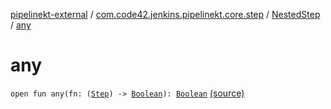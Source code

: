 [pipelinekt-external](../../index.md) / [com.code42.jenkins.pipelinekt.core.step](../index.md) / [NestedStep](index.md) / [any](./any.md)

# any

`open fun any(fn: (`[`Step`](../-step/index.md)`) -> `[`Boolean`](https://kotlinlang.org/api/latest/jvm/stdlib/kotlin/-boolean/index.html)`): `[`Boolean`](https://kotlinlang.org/api/latest/jvm/stdlib/kotlin/-boolean/index.html) [(source)](https://github.com/code42/pipelinekt/tree/master/core/src/main/kotlin/com/code42/jenkins/pipelinekt/core/step/NestedStep.kt#L11)